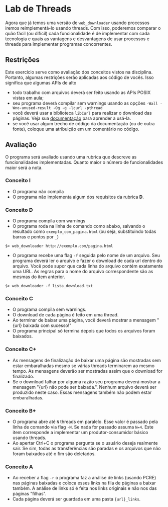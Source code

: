 # Lab de Threads

Agora que já temos uma versão de `web_downloader` usando processos iremos reimplementá-lo usando threads. Com isso, poderemos comparar o quão fácil (ou difícil) cada funcionalidade é de implementar com cada tecnologia e quais as vantagens e desvantagens de usar processos e threads para implementar programas concorrentes.

## Restrições

Este exercício serve como avaliação dos conceitos vistos na disciplina. Portanto, algumas restrições serão aplicadas aos código de vocês. Isso significa que algumas APIs de alto

- todo trabalho com arquivos deverá ser feito usando as APIs POSIX vistas em aula;
- seu programa deverá compilar sem warnings usando as opções `-Wall -Wno-unused-result -Og -g -lcurl -pthread`
- você deverá usar a biblioteca `libCurl` para realizar o download das páginas. Veja sua [documentação](https://curl.se/libcurl/c/libcurl-easy.html) para aprender a usá-la.
- se você usar algum trecho de código da documentação (ou de outra fonte), coloque uma atribuição em um comentário no código.

## Avaliação

O programa será avaliado usando uma rubrica que descreve as funcionalidades implementadas. Quanto maior o número de funcionalidades maior será a nota.

### Conceito **I**

- O programa não compila
- O programa não implementa algum dos requisitos da rubrica  **D**.

### Conceito **D**

- O programa compila com warnings
- O programa roda na linha de comando como abaixo, salvando o resultado como `exemplo_com_pagina.html` (ou seja, substituindo todas barras e pontos por `_`)

`$> web_downloader http://exemplo.com/pagina.html`

- O programa recebe uma flag `-f` seguida pelo nome de um arquivo. Seu programa deverá ler o arquivo e fazer o download de cada url dentro do arquivo. Você pode supor que cada linha do arquivo contém exatamente uma URL. As regras para o nome do arquivo correspondente são as mesmas do item anterior.

`$> web_downloader -f lista_download.txt`


### Conceito **C**

- O programa compila sem warnings.
- O download de cada página é feito em uma thread.
- Ao terminar de baixar uma página, você deverá mostrar a mensagem "{url} baixada com sucesso!"
- O programa principal só termina depois que todos os arquivos foram baixados.

### **Conceito C+**

- As mensagens de finalização de baixar uma página são mostradas sem estar embaralhadas mesmo se várias threads terminarem ao mesmo tempo. As mensagens deverão ser mostradas assim que o download for finalizado.
- Se o download falhar por alguma razão seu programa deverá mostrar a mensagem "{url} não pode ser baixada.". Nenhum arquivo deverá ser produzido neste caso. Essas mensagens também não podem estar embaralhadas. 

### Conceito **B+**

- O programa abre até `N` threads em paralelo. Esse valor é passado pela linha de comando via flag `-N`. Se nada for passado assuma `N=4`. Este item corresponde a implementar um produtor-consumidor básico usando threads. 
- Ao apertar Ctrl+C o programa pergunta se o usuário deseja realmente sair. Se sim, todas as transferências são paradas e os arquivos que não foram baixados até o fim são deletados.

### Conceito **A**

- Ao receber a flag `-r` o programa faz a análise de links (usando PCRE) nas páginas baixadas e coloca esses links na fila de páginas a baixar também. A análise de links só é feita nos links originais e não nos das páginas "filhas".
- Cada página deverá ser guardada em uma pasta `{url}_links`.
